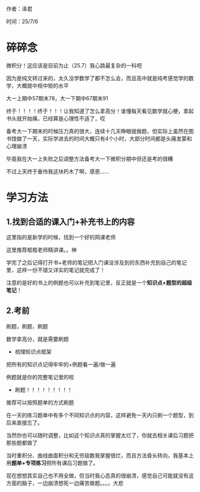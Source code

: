 作者：泽君

时间：25/7/6

# 碎碎念
微积分！这应该是目前为止（25.7）我心路最复杂的一科吧

因为是纯文转过来的，太久没学数学了都不怎么会，而且高中就是纯考感觉学的数学，大概就中规中矩的水平

大一上期中57期末78，大一下期中67期末91

终于！！！！终于！！！让我知道了怎么拿高分！谁懂每天看见数学就心梗，拿起书头就开始痛，已经算是心理性不适了，哎

备考大一下期末的时候压力真的很大，连续十几天睁眼就做题，但实际上虽然在图书馆做了一天，实际学进去的时间大概只有4个小时，大部分时间都是头痛发蒙和心理崩溃

毕竟我在大一上失败之后调整方法备考大一下微积分期中但还是考的很糟

不过上天终于垂怜我这块朽木了啊，感恩......

# 学习方法
## 1.找到合适的课入门+补充书上的内容
这里指的是新学的时候，找到一个好的网课老师

这里推荐框框老师精讲课。。神

学完了之后记得打开书+老师的笔记把入门课没涉及到的东西补充到自己的笔记里，这样一份不错又详实的笔记就完成了！

注意的是好的书上的例题也可以补充到笔记里，反正就是一个**知识点+题型的超级笔记**！
## 2.考前
刷题，刷题，刷题

数学拿高分，就是需要刷题

- 梳理知识点框架

把所有的知识点记得牢牢的+例题看一遍/做一遍

例题就是你的完整笔记里的啦

- 刷题！！！！！！！！！

推荐可以按照题单的方式刷题

在一天的练习题单中有多个不同知识点的内容，这样避免一天内只刷一个题型，到后来直接忘了。

当然你也可以随时调整，比如这个知识点真的掌握太烂了，你就去相关课后习题把那些题都做了

当时重积分、曲线曲面积分和无穷级数我掌握很烂，而且方法昏头转向，我基本上用**题单+专项练习**把所有课后习题做了。

现在想想其实自己也不用全做，但当时我心态真的很崩溃，感觉自己可能就没有这方面的脑子，一边崩溃想死一边痛苦做题。。。。大悲

